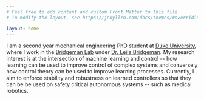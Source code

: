 ```yaml
---
# Feel free to add content and custom Front Matter to this file.
# To modify the layout, see https://jekyllrb.com/docs/themes/#overriding-theme-defaults

layout: home
---
```


I am a second year mechanical engineering PhD student at [Duke University](https://pratt.duke.edu/), where I work in the [Bridgeman Lab](http://bridgeman.pratt.duke.edu/) under [Dr. Leila Bridgeman](https://mems.duke.edu/faculty/leila-bridgeman). My research interest is at the intersection of machine learning and control -- how learning can be used to improve control of complex systems and conversely how control theory can be used to improve learning processes. Currently, I aim to enforce stability and robustness on learned controllers so that they can be be used on safety critical autonomous systems -- such as medical robotics.
